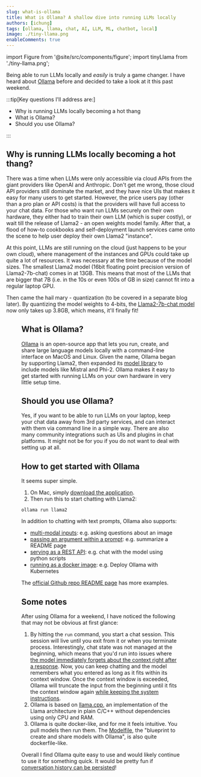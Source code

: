 ```yaml
---
slug: what-is-ollama
title: What is Ollama? A shallow dive into running LLMs locally
authors: [ichung]
tags: [ollama, llama, chat, AI, LLM, ML, chatbot, local]
image: ./tiny-llama.png
enableComments: true
---
```


import Figure from '@site/src/components/figure';
import tinyLlama from './tiny-llama.png';


Being able to run LLMs locally and _easily_ is truly a game changer. I have heard about [Ollama](https://github.com/jmorganca/ollama) before and decided to take a look at it this past weekend. 

:::tip[Key questions I'll address are:]

- Why is running LLMs locally becoming a hot thang
- What is Ollama?
- Should you use Ollama?

:::

<!-- truncate -->

## Why is running LLMs locally becoming a hot thang?
There was a time when LLMs were only accessible via cloud APIs from the giant providers like OpenAI and Anthropic. Don't get me wrong, those cloud API providers still dominate the market, and they have nice UIs that makes it easy for many users to get started. However, the price users pay (other than a pro plan or API costs) is that the providers will have full access to your chat data. For those who want run LLMs securely on their own hardware, they either had to train their own LLM (which is super costly), or wait till the release of Llama2 - an open weights model family. After that, a flood of how-to cookbooks and self-deployment launch services came onto the scene to help user deploy their own Llama2 "instance".

At this point, LLMs are still running on the cloud (just happens to be your own cloud), where management of the instances and GPUs could take up quite a lot of resources. It was necessary at the time because of the model sizes. The smallest Llama2 model (16bit floating point precision version of Llama2-7b-chat) comes in at 13GB. This means that most of the LLMs that are bigger that 7B (i.e. in the 10s or even 100s of GB in size) cannot fit into a regular laptop GPU. 

Then came the hail mary - quantization (to be covered in a separate blog later). By quantizing the model weights to 4-bits, the [Llama2-7b-chat model](https://ollama.ai/library/llama2:7b) now only takes up 3.8GB, which means, it'll finally fit!

<Figure
  image={tinyLlama}
  alt="A tiny llama alongside a regular sized llama"
  caption="Image by OpenAI DALL-E 3."
/>

## What is Ollama?
[Ollama](https://ollama.ai/) is an open-source app that lets you run, create, and share large language models locally with a command-line interface on MacOS and Linux. 
Given the name, Ollama began by supporting Llama2, then expanded its [model library](https://ollama.ai/library) to include models like Mistral and Phi-2. Ollama makes it easy to get started with running LLMs on your own hardware in very little setup time.

## Should you use Ollama?
Yes, if you want to be able to run LLMs on your laptop, keep your chat data away from 3rd party services, and can interact with them via command line in a simple way. There are also many community integrations such as UIs and plugins in chat platforms. It might not be for you if you do not want to deal with setting up at all.


## How to get started with Ollama
It seems super simple. 

1. On Mac, simply [download the application](https://ollama.ai/download/Ollama-darwin.zip). 
2. Then run this to start chatting with Llama2:
```
ollama run llama2
```

In addition to chatting with text prompts, Ollama also supports:
- [multi-modal inputs](https://github.com/jmorganca/ollama?tab=readme-ov-file#multimodal-models): e.g. asking questions about an image
- [passing an argument within a prompt](https://github.com/jmorganca/ollama?tab=readme-ov-file#pass-in-prompt-as-arguments): e.g. summarize a README page
- [serving as a REST API](https://github.com/jmorganca/ollama?tab=readme-ov-file#rest-api): e.g. chat with the model using python scripts
- [running as a docker image](https://ollama.ai/blog/ollama-is-now-available-as-an-official-docker-image): e.g. Deploy Ollama with Kubernetes 

The [official Github repo README page](https://github.com/jmorganca/ollama) has more examples.

## Some notes
After using Ollama for a weekend, I have noticed the following that may not be obvious at first glance:
1. By hitting the `run` command, you start a chat session. This session will live until you exit from it or when you terminate process. Interestingly, chat state was not managed at the beginning, which means that you'd run into issues where [the model immediately forgets about the context right after a response](https://github.com/jmorganca/ollama/issues/8). Now, you can keep chatting and the model remembers what you entered as long as it fits within its context window. Once the context window is exceeded, Ollama will truncate the input from the beginning until it fits the context window again [while keeping the system instructions](https://github.com/jmorganca/ollama/pull/306). 
2. Ollama is based on [llama.cpp](https://github.com/ggerganov/llama.cpp), an implementation of the Llama architecture in plain C/C++ without dependencies using only CPU and RAM. 
3. Ollama is quite docker-like, and for me it feels intuitive. You pull models then run them. The [Modelfile](https://github.com/jmorganca/ollama/blob/main/docs/modelfile.md), the "blueprint to create and share models with Ollama", is also quite dockerfile-like.

Overall I find Ollama quite easy to use and would likely continue to use it for something quick. It would be pretty fun if [conversation history can be persisted](https://github.com/jmorganca/ollama/issues/142)!
